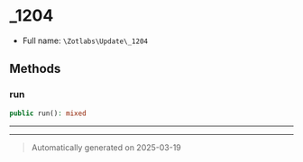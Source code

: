
# _1204





* Full name: `\Zotlabs\Update\_1204`




## Methods


### run



```php
public run(): mixed
```












***


***
> Automatically generated on 2025-03-19
